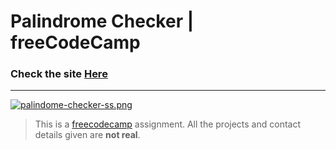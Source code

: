 # Palindrome Checker | freeCodeCamp

### Check the site [Here](https://fedehide.github.io/palindrome-checker/ " Palindrome Checker")

------------

[![palindome-checker-ss.png](https://i.postimg.cc/XqZKFdMW/palindome-checker-ss.png)](https://postimg.cc/jnbJYWd3)


> This is a [freecodecamp](https://www.freecodecamp.org/ "freecodecamp") assignment. All the projects and contact details given are **not real**.